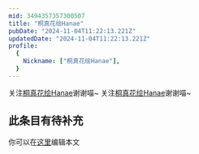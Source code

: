 ```yaml
---
mid: 3494357357300507
title: "桐真花绘Hanae"
pubDate: "2024-11-04T11:22:13.221Z"
updatedDate: "2024-11-04T11:22:13.221Z"
profile:
  {
    Nickname: ["桐真花绘Hanae"],
  }
---
```


关注[桐真花绘Hanae](https://space.bilibili.com/3494357357300507)谢谢喵~ 关注[桐真花绘Hanae](https://space.bilibili.com/3494357357300507)谢谢喵~

## 此条目有待补充
你可以在[这里](https://github.com/Yuhanawa/VTuber.ICU-Content/edit/master/v/桐真花绘Hanae/index.md)编辑本文
